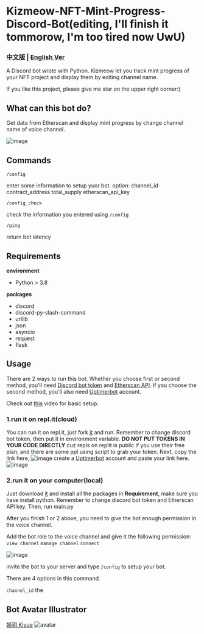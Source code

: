 # Kizmeow-NFT-Mint-Progress-Discord-Bot(editing, I'll finish it tommorow, I'm too tired now UwU)


### [中文版](https://github.com/Xeift/Kizmeow-OpenSea-and-Etherscan-Discord-Bot/blob/main/%E8%AE%80%E6%88%91.md) | [English Ver](https://github.com/Xeift/Kizmeow-OpenSea-and-Etherscan-Discord-Bot/blob/main/README.md)
A Discord bot wrote with Python. Kizmeow let you track mint progress of your NFT project and display them by editing channel name.

If you like this project, please give me star on the upper right corner:)


What can this bot do?
-----------------
Get data from Etherscan and display mint progress by change channel name of voice channel.

![image](https://user-images.githubusercontent.com/80938768/156949496-d08b131e-8702-4045-801a-6a3aa6aab7a2.png)

Commands
-----------------
`/config`

enter some information to setup yuor bot. option: channel_id contract_address total_supply etherscan_api_key

`/config_check`

check the information you entered using `/config`

`/ping`

return bot latency

Requirements
-----------------
**environment**

+ Python > 3.8

**packages**

+ discord
+ discord-py-slash-command
+ urllib
+ json
+ asyncio
+ request
+ flask

Usage
-----------------
There are 2 ways to run this bot.
Whether you choose first or second method, you'll need [Discord bot token](https://discord.com/developers/applications) and [Etherscan API](https://etherscan.io/myapikey). If you choose the second method, you'll also need [Uptimerbot](https://uptimerobot.com/) account.

Check out [this](https://www.youtube.com/watch?v=WFP9LdiB8yk) video for basic setup.

### 1.run it on repl.it(cloud)
You can run it on repl.it, just fork [it](https://replit.com/@xeiftc/Kizmeow-Mint-Progress) and run. Remember to change discord bot token, then put it in environment variable. **DO NOT PUT TOKENS IN YOUR CODE DIRECTLY** cuz repls on replit is public if you use their free plan, and there are some ppl using script to grab your token.
Next, copy the link here, ![image](https://user-images.githubusercontent.com/80938768/146533872-021b05b3-f18c-44db-a943-527903dc6616.png) create a [Uptimerbot](https://uptimerobot.com/) account and paste your link here. ![image](https://user-images.githubusercontent.com/80938768/146534310-74201ab2-700e-4271-94a2-f2ecf8d12acb.png)

### 2.run it on your computer(local)
Just download [it](https://github.com/Xeift/Kizmeow-OpenSea-and-Etherscan-Discord-Bot/archive/refs/heads/main.zip) and install all the packages in **Requirement**, make sure you have install python. Remember to change discord bot token and Etherscan API key. Then, run main.py

After you finish 1 or 2 above, you need to give the bot enough permission in the voice channel.

Add the bot role to the voice channel and give it the following permission: `view channel` `manage channel` `connect`

![image](https://user-images.githubusercontent.com/80938768/156951642-b6e55c46-9e92-4020-a5e5-224c0a4594b5.png)


invite the bot to your server and type `/config` to setup your bot.

There are 4 options in this command.

`channel_id` the

Bot Avatar Illustrator
-----------------
[姬玥 Kiyue](https://www.facebook.com/profile.php?id=100026170072950)
![avatar](https://user-images.githubusercontent.com/80938768/146544100-315cdd44-7461-441b-a3dd-d3ee653b145a.png)

